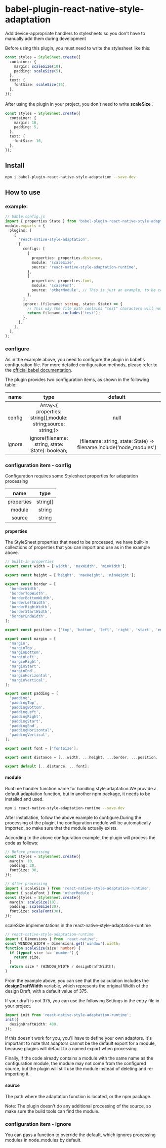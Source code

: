 # babel-plugin-react-native-style-adaptation

Add device-appropriate handlers to stylesheets so you don't have to manually add them during development

Before using this plugin, you must need to write the stylesheet like this:

```ts
const styles = StyleSheet.create({
  container: {
    margin: scaleSize(10),
    padding: scaleSize(5),
  },
  text: {
    fontSize: scaleSize(16),
  },
});
```

After using the plugin in your project, you don't need to write **scaleSize**：

```ts
const styles = StyleSheet.create({
  container: {
    margin: 10,
    padding: 5,
  },
  text: {
    fontSize: 16,
  },
});
```

## Install

```sh
npm i babel-plugin-react-native-style-adaptation --save-dev
```

## How to use

### example:

```ts
// bable.config.js
import { properties State } from 'babel-plugin-react-native-style-adaptation';
module.exports = {
  plugins: [
    [
      'react-native-style-adaptation',
      {
        configs: [
          {
            properties: properties.distance,
            module: 'scaleSize',
            source: 'react-native-style-adaptation-runtime',
          },
          {
            properties: properties.font,
            module: 'scaleFont',
            source: 'otherModule', // This is just an example, to be configured as a real repository
          },
        ],
        ignore: (filename: string, state: State) => {
          // This way the file path contains "test" characters will not be processed by the plugin
          return filename.includes('test');
        },
      },
    ],
  ],
};
```

### configure

As in the example above, you need to configure the plugin in babel's configuration file. For more detailed configuration methods, please refer to the [official babel documentation](https://babeljs.io/docs/en/config-files).

The plugin provides two configuration items, as shown in the following table:

|  name  |                             type                              |                               default                                |
| :----: | :-----------------------------------------------------------: | :------------------------------------------------------------------: |
| config | Array<{ properties: string[];module: string;source: string;}> |                                 null                                 |
| ignore |       ignore(filename: string, state: State): boolean;        | (filename: string, state: State) => filename.include('node_modules') |

### configuration item - config

Configuration requires some Stylesheet properties for adaptation processing

|    name    |   type   |
| :--------: | :------: |
| properties | string[] |
|   module   |  string  |
|   source   |  string  |

#### properties

The StyleSheet properties that need to be processed, we have built-in collections of properties that you can import and use as in the example above.

```ts
// built-in properties
export const width = ['width', 'maxWidth', 'minWidth'];

export const height = ['height', 'maxHeight', 'minHeight'];

export const border = [
  'borderWidth',
  'borderTopWidth',
  'borderBottomWidth',
  'borderLeftWidth',
  'borderRightWidth',
  'borderStartWidth',
  'borderEndWidth',
];

export const position = ['top', 'bottom', 'left', 'right', 'start', 'end'];

export const margin = [
  'margin',
  'marginTop',
  'marginBottom',
  'marginLeft',
  'marginRight',
  'marginStart',
  'marginEnd',
  'marginHorizontal',
  'marginVertical',
];

export const padding = [
  'padding',
  'paddingTop',
  'paddingBottom',
  'paddingLeft',
  'paddingRight',
  'paddingStart',
  'paddingEnd',
  'paddingHorizontal',
  'paddingVertical',
];

export const font = ['fontSize'];

export const distance = [...width, ...height, ...border, ...position, ...margin, ...padding];

export default [...distance, ...font];
```

#### module

Runtime handler function name for handling style adaptation.We provide a default adaptation function, but in another npm package, it needs to be installed and used.

```sh
npm i react-native-style-adaptation-runtime --save-dev
```

After installation, follow the above example to configure.During the processing of the plugin, the configuration module will be automatically imported, so make sure that the module actually exists.

According to the above configuration example, the plugin will process the code as follows:

```ts
// Before processing
const styles = StyleSheet.create({
  margin: 10,
  padding: 20,
  fontSize: 30,
});
```

```ts
// After processing
import { scaleSize } from 'react-native-style-adaptation-runtime';
import { scaleFont } from 'otherModule';
const styles = StyleSheet.create({
  margin: scaleSize(10),
  padding: scaleSize(20),
  fontSize: scaleFont(30),
});
```

scaleSize implementations in the react-native-style-adaptation-runtime

```ts
// react-native-style-adaptation-runtime
import { Dimensions } from 'react-native';
const WINDOW_WIDTH = Dimensions.get('window').width;
function scaleSize(size: number) {
  if (typeof size !== 'number') {
    return size;
  }
  return size * (WINDOW_WIDTH / designDraftWidth);
}
```

From the example above, you can see that the calculation includes the **designDraftWidth** variable, which represents the original Width of the design Draft, with a default value of 375.

If your draft is not 375, you can use the following Settings in the entry file in your project.

```ts
import init from 'react-native-style-adaptation-runtime';
init({
  designDraftWidth: 400,
});
```

If this doesn't work for you, you'll have to define your own adaptors. It's important to note that adaptors cannot be the default export for a module, because plugins will default to a named export when processing.

Finally, if the code already contains a module with the same name as the configuration module, the module may not come from the configured source, but the plugin will still use the module instead of deleting and re-importing it.

#### source

The path where the adaptation function is located, or the npm package.

Note:
The plugin doesn't do any additional processing of the source, so make sure the build tools can find the module.

### configuration item - ignore

You can pass a function to override the default, which ignores processing modules in node_modules by default.
